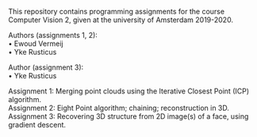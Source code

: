This repository contains programming assignments for the course Computer Vision 2, given at the university of Amsterdam 2019-2020.

Authors (assignments 1, 2): <br>
• Ewoud Vermeij <br>
• Yke Rusticus

Author (assignment 3): <br>
• Yke Rusticus

Assignment 1: Merging point clouds using the Iterative Closest Point (ICP) algorithm. <br>
Assignment 2: Eight Point algorithm; chaining; reconstruction in 3D. <br>
Assignment 3: Recovering 3D structure from 2D image(s) of a face, using gradient descent.
